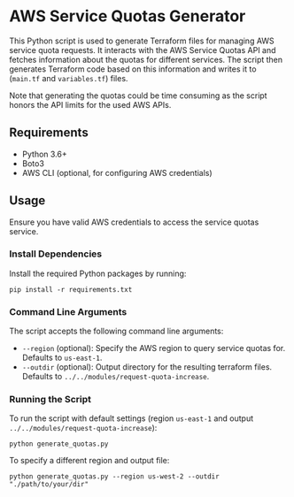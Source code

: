 # AWS Service Quotas Generator

This Python script is used to generate Terraform files for managing AWS service quota requests. It interacts with the AWS Service Quotas API and fetches information about the quotas for different services. The script then generates Terraform code based on this information and writes it to (`main.tf` and `variables.tf`) files.

Note that generating the quotas could be time consuming as the script honors the API limits for the used AWS APIs.

## Requirements
- Python 3.6+
- Boto3
- AWS CLI (optional, for configuring AWS credentials)

## Usage

Ensure you have valid AWS credentials to access the service quotas service.

### Install Dependencies
Install the required Python packages by running:

```
pip install -r requirements.txt
```

### Command Line Arguments
The script accepts the following command line arguments:

- `--region` (optional): Specify the AWS region to query service quotas for. Defaults to `us-east-1`.
- `--outdir` (optional): Output directory for the resulting terraform files. Defaults to `../../modules/request-quota-increase`.

### Running the Script
To run the script with default settings (region `us-east-1` and output `../../modules/request-quota-increase`):

```
python generate_quotas.py
```

To specify a different region and output file:

```
python generate_quotas.py --region us-west-2 --outdir "./path/to/your/dir"

```

